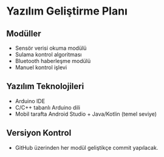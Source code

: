 # Yazılım Geliştirme Planı

## Modüller
- Sensör verisi okuma modülü
- Sulama kontrol algoritması
- Bluetooth haberleşme modülü
- Manuel kontrol işlevi

## Yazılım Teknolojileri
- Arduino IDE
- C/C++ tabanlı Arduino dili
- Mobil tarafta Android Studio + Java/Kotlin (temel seviye)

## Versiyon Kontrol
- GitHub üzerinden her modül geliştikçe commit yapılacak.
